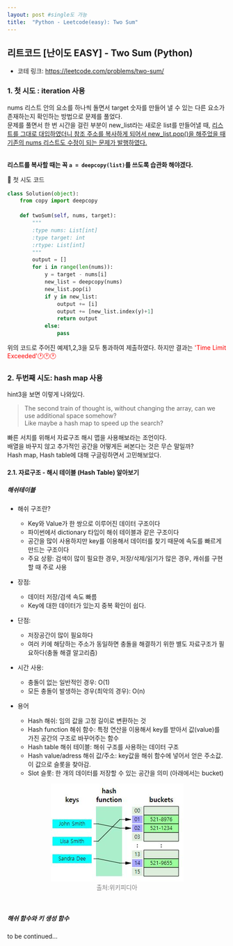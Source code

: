 ```yaml
---
layout: post #single도 가능
title:  "Python - Leetcode(easy): Two Sum"
---
```


## 리트코드 [난이도 EASY] - Two Sum (Python)

* 코테 링크: https://leetcode.com/problems/two-sum/

### 1. 첫 시도 : iteration 사용

nums 리스트 안의 요소를 하나씩 돌면서 target 숫자를 만들어 낼 수 있는 다른 요소가 존재하는지 확인하는 방법으로 문제를 풀었다. <br/> 문제를 풀면서 한 번 시간을 걸린 부분이 new_list라는 새로운 list를 만들어낼 때, <u>리스트를 그대로 대입하였더니
참조 주소를 복사하게 되어서 new_list.pop()을 해주었을 때 기존의 nums 리스트도 수정이 되는 문제가 발행하였다.</u>

<br/> **리스트를 복사할 때는 꼭 `a = deepcopy(list)`를 쓰도록 습관화 해야겠다.** <br/>

🔽 첫 시도 코드
```python
class Solution(object):
    from copy import deepcopy
    
    def twoSum(self, nums, target):
        """
        :type nums: List[int]
        :type target: int
        :rtype: List[int]
        """
        output = []
        for i in range(len(nums)):
            y = target - nums[i]
            new_list = deepcopy(nums)
            new_list.pop(i)
            if y in new_list:
                output += [i]
                output += [new_list.index(y)+1]
                return output
            else:
                pass
```

위의 코드로 주어진 예제1,2,3을 모두 통과하여 제출하였다.
하지만 결과는 <span style='color:red'>'Time Limit Exceeded'🕐🕐🕐</span>


### 2. 두번째 시도: hash map 사용

hint3을 보면 이렇게 나와있다.
<br>
> The second train of thought is, without changing the array, can we use additional space somehow? <br> Like maybe a hash map to speed up the search?


빠른 서치를 위해서 자료구조 해시 맵을 사용해보라는 조언이다. <br>
배열을 바꾸지 않고 추가적인 공간을 어떻게든 써본다는 것은 무슨 말일까? <br>
Hash map, Hash table에 대해 구글링하면서 고민해보았다.<br>

#### 2.1. 자료구조 - 해시 테이블 (Hash Table) 알아보기
##### 해쉬테이블

* 해쉬 구조란?
  * Key와 Value가 한 쌍으로 이루어진 데이터 구조이다
  * 파이썬에서 dictionary 타입이 해쉬 테이블과 같은 구조이다
  * 공간을 많이 사용하지만 key를 이용해서 데이터를 찾기 때문에 속도를 빠르게 만드는 구조이다  
  * 주요 상황: 검색이 많이 필요한 경우, 저장/삭제/읽기가 많은 경우, 캐쉬를 구현할 때 주로 사용


* 장점:
  * 데이터 저장/검색 속도 빠름
  * Key에 대한 데이터가 있는지 중복 확인이 쉽다.

* 단점:
  * 저장공간이 많이 필요하다
  * 여러 키에 해당하는 주소가 동일하면 충돌을 해결하기 위한 별도 자료구조가 필요하다(충돌 해결 알고리즘)

* 시간 사용:
  * 충돌이 없는 일반적인 경우: O(1)
  * 모든 충돌이 발생하는 경우(최악의 경우): O(n)

* 용어
  * Hash 해쉬: 임의 값을 고정 길이로 변환하는 것
  * Hash function 해쉬 함수: 특정 연산을 이용해서 key를 받아서 값(value)를 가진 공간의 구조로 바꾸어주는 함수
  * Hash table 해쉬 테이블: 해쉬 구조를 사용하는 데이터 구조
  * Hash value/adress 해쉬 값/주소: key값을 해쉬 함수에 넣어서 얻은 주소값. 이 값으로 슬롯을 찾아감.
  * Slot 슬롯: 한 개의 데이터를 저장할 수 있는 공간을 의미 (아래에서는 bucket)
<p align="center" style="color:gray">
  <img src="/assets/images/hashtable.JPG" style="padding: 0;margin:0;"> <br> 출처:위키피디아
</p>
<br>

##### 해쉬 함수와 키 생성 함수










to be continued...

